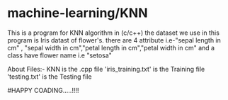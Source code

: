 # machine-learning/KNN
This is a program for KNN algorithm in (c/c++) the dataset we use in this program is Iris datast of flower's.
there are 4 attribute i.e-"sepal length in cm" , "sepal width in cm","petal length in cm","petal width in cm" 
and a class have flower name i.e "setosa"

About Files:-
KNN is the .cpp file
'iris_training.txt' is the Training file
'testing.txt' is the Testing file



#HAPPY COADING.....!!!!
